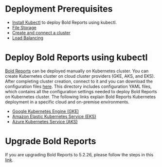 # Deployment Prerequisites

* [Install Kubectl](https://kubernetes.io/docs/tasks/tools/#kubectl) to deploy Bold Reports using kubectl.
* [File Storage](pre-requisites.md#file-storage)
* [Create and connect a cluster](pre-requisites.md#create-and-connect-a-cluster)
* [Load Balancing](pre-requisites.md#load-balancing)

# Deploy Bold Reports using kubectl

[Bold Reports](https://www.boldreports.com/) can be deployed manually on Kubernetes cluster. You can create Kubernetes cluster on cloud cluster providers (GKE, AKS, and EKS). After completing cluster creation, connect to it and you can download the configuration files [here](/deploy). This directory includes configuration YAML files, which contains all the configuration settings needed to deploy Bold Reports on Kubernetes cluster. The following links explain Bold Reports Kubernetes deployment in a specific cloud and on-premise environments.

* [Google Kubernetes Engine (GKE)](google-gke.md)
* [Amazon Elastic Kubernetes Service (EKS)](amazon-eks.md)
* [Azure Kubernetes Service (AKS)](microsoft-aks.md)

# Upgrade Bold Reports

If you are upgrading Bold Reports to 5.2.26, please follow the steps in this [link](/upgrade/upgrade.md).